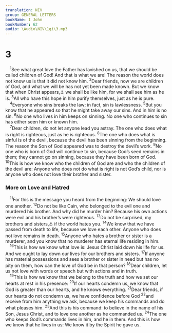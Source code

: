 ```yaml
---
translation: NIV
group: GENERAL LETTERS
bookName: I John 
bookNumber: 62
audio: \Audio\NIV\1gi\3.mp3
---
```


<div class="title"><h1>3</h1></div>
<span class="verse 1gi_3_1"> <sup>1</sup>See what great love the Father has lavished on us, that we should be called children of God! And that is what we are! The reason the world does not know us is that it did not know him. </span>
<span class="verse 1gi_3_2"><sup>2</sup>Dear friends, now we are children of God, and what we will be has not yet been made known. But we know that when Christ appears,<a data-toggle="tooltip" data-placement="bottom" title="Or when it is made known">⚓</a> we shall be like him, for we shall see him as he is. </span>
<span class="verse 1gi_3_3"><sup>3</sup>All who have this hope in him purify themselves, just as he is pure. <br/></span>
<span class="verse 1gi_3_4"> <sup>4</sup>Everyone who sins breaks the law; in fact, sin is lawlessness. </span>
<span class="verse 1gi_3_5"><sup>5</sup>But you know that he appeared so that he might take away our sins. And in him is no sin. </span>
<span class="verse 1gi_3_6"><sup>6</sup>No one who lives in him keeps on sinning. No one who continues to sin has either seen him or known him. <br/></span>
<span class="verse 1gi_3_7"> <sup>7</sup>Dear children, do not let anyone lead you astray. The one who does what is right is righteous, just as he is righteous. </span>
<span class="verse 1gi_3_8"><sup>8</sup>The one who does what is sinful is of the devil, because the devil has been sinning from the beginning. The reason the Son of God appeared was to destroy the devil’s work. </span>
<span class="verse 1gi_3_9"><sup>9</sup>No one who is born of God will continue to sin, because God’s seed remains in them; they cannot go on sinning, because they have been born of God. </span>
<span class="verse 1gi_3_10"><sup>10</sup>This is how we know who the children of God are and who the children of the devil are: Anyone who does not do what is right is not God’s child, nor is anyone who does not love their brother and sister. <br/></span>
<div class="title"><h3>More on Love and Hatred </h3></div>
<span class="verse 1gi_3_11"> <sup>11</sup>For this is the message you heard from the beginning: We should love one another. </span>
<span class="verse 1gi_3_12"><sup>12</sup>Do not be like Cain, who belonged to the evil one and murdered his brother. And why did he murder him? Because his own actions were evil and his brother’s were righteous. </span>
<span class="verse 1gi_3_13"><sup>13</sup>Do not be surprised, my brothers and sisters,<a data-toggle="tooltip" data-placement="bottom" title="The Greek word for brothers and sisters (adelphoi ) refers here to believers, both men and women, as part of God’s family; also in verse 16.">⚓</a> if the world hates you. </span>
<span class="verse 1gi_3_14"><sup>14</sup>We know that we have passed from death to life, because we love each other. Anyone who does not love remains in death. </span>
<span class="verse 1gi_3_15"><sup>15</sup>Anyone who hates a brother or sister is a murderer, and you know that no murderer has eternal life residing in him. <br/></span>
<span class="verse 1gi_3_16"> <sup>16</sup>This is how we know what love is: Jesus Christ laid down his life for us. And we ought to lay down our lives for our brothers and sisters. </span>
<span class="verse 1gi_3_17"><sup>17</sup>If anyone has material possessions and sees a brother or sister in need but has no pity on them, how can the love of God be in that person? </span>
<span class="verse 1gi_3_18"><sup>18</sup>Dear children, let us not love with words or speech but with actions and in truth. <br/></span>
<span class="verse 1gi_3_19"> <sup>19</sup>This is how we know that we belong to the truth and how we set our hearts at rest in his presence: </span>
<span class="verse 1gi_3_20"><sup>20</sup>If our hearts condemn us, we know that God is greater than our hearts, and he knows everything. </span>
<span class="verse 1gi_3_21"><sup>21</sup>Dear friends, if our hearts do not condemn us, we have confidence before God </span>
<span class="verse 1gi_3_22"><sup>22</sup>and receive from him anything we ask, because we keep his commands and do what pleases him. </span>
<span class="verse 1gi_3_23"><sup>23</sup>And this is his command: to believe in the name of his Son, Jesus Christ, and to love one another as he commanded us. </span>
<span class="verse 1gi_3_24"><sup>24</sup>The one who keeps God’s commands lives in him, and he in them. And this is how we know that he lives in us: We know it by the Spirit he gave us. <br/></span>
